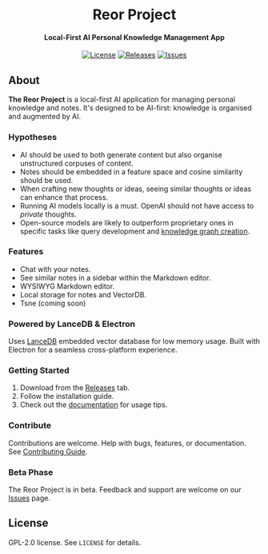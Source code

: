 <h1 align="center">Reor Project</h1>
<!-- <p align="center">
    <img src="logo_or_graphic_representation.png" alt="Reor Logo">
</p> -->

<h4 align="center">
   Local-First AI Personal Knowledge Management App
</h4>

<p align="center">
    <a href="LICENSE"><img alt="License" src="https://img.shields.io/badge/license-GPLv2-blue.svg"></a>
    <a href="https://github.com/reorproject/reor/releases"><img alt="Releases" src="https://img.shields.io/github/release-date/public/public"></a>
    <a href="https://github.com/reorproject/reor/issues"><img alt="Issues" src="https://img.shields.io/github/issues/public/public"></a>
</p>

## About
**The Reor Project** is a local-first AI application for managing personal knowledge and notes. It's designed to be AI-first: knowledge is organised and augmented by AI. 

### Hypotheses
- AI should be used to both generate content but also organise unstructured corpuses of content.
- Notes should be embedded in a feature space and cosine similarity should be used.
- When crafting new thoughts or ideas, seeing similar thoughts or ideas can enhance that process.
- Running AI models locally is a must. OpenAI should not have access to _private_ thoughts.
- Open-source models are likely to outperform proprietary ones in specific tasks like query development and [knowledge graph creation](https://arxiv.org/abs/2310.04562).

### Features
- Chat with your notes.
- See similar notes in a sidebar within the Markdown editor.
- WYSIWYG Markdown editor.
- Local storage for notes and VectorDB.
- Tsne (coming soon)

### Powered by LanceDB & Electron
Uses [LanceDB](https://github.com/lancedb/lancedb) embedded vector database for low memory usage. Built with Electron for a seamless cross-platform experience.

### Getting Started
1. Download from the [Releases](https://github.com/reor-project/releases) tab.
2. Follow the installation guide.
3. Check out the [documentation](link_to_documentation) for usage tips.

### Contribute
Contributions are welcome. Help with bugs, features, or documentation. See [Contributing Guide](link_to_contributing_guide).

### Beta Phase
The Reor Project is in beta. Feedback and support are welcome on our [Issues](https://github.com/reor-project/issues) page.

## License
GPL-2.0 license. See `LICENSE` for details.
